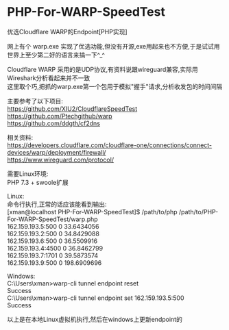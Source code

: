 # PHP-For-WARP-SpeedTest<br />
优选Cloudflare WARP的Endpoint[PHP实现]<br />

网上有个 warp.exe 实现了优选功能,但没有开源,exe用起来也不方便,于是试试用世界上至少第二好的语言来搞一下^_^<br />

Cloudflare WARP 采用的是UDP协议,有资料说跟wireguard兼容,实际用Wireshark分析看起来并不一致<br />
这里取个巧,把抓的warp.exe第一个包用于模拟"握手"请求,分析收发包的时间间隔<br />

主要参考了以下项目:<br />
https://github.com/XIU2/CloudflareSpeedTest<br />
https://github.com/Ptechgithub/warp<br />
https://github.com/ddgth/cf2dns<br />

相关资料:<br />
https://developers.cloudflare.com/cloudflare-one/connections/connect-devices/warp/deployment/firewall/<br />
https://www.wireguard.com/protocol/<br />

需要Linux环境:<br />
PHP 7.3 + swoole扩展<br />

Linux:<br />
命令行执行,正常的话应该能看到输出:<br />
[xman@localhost PHP-For-WARP-SpeedTest]$ /path/to/php /path/to/PHP-For-WARP-SpeedTest/warp.php <br />
162.159.193.5:500	0	33.6434056<br />
162.159.193.2:500	0	34.8429088<br />
162.159.193.6:500	0	36.5509916<br />
162.159.193.4:4500	0	36.8462799<br />
162.159.193.7:1701	0	39.5873574<br />
162.159.193.9:500	0	198.6909696<br />

Windows:<br />
C:\Users\xman>warp-cli tunnel endpoint reset<br />
Success<br />
C:\Users\xman>warp-cli tunnel endpoint set 162.159.193.5:500<br />
Success<br />

以上是在本地Linux虚拟机执行,然后在windows上更新endpoint的<br />

